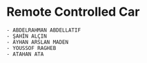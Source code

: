 # Remote Controlled Car

```
- ABDELRAHMAN ABDELLATIF
- ŞAHİN ALÇIN
- AYHAN ARSLAN MADEN 
- YOUSSOF RAGHEB
- ATAHAN ATA
```
